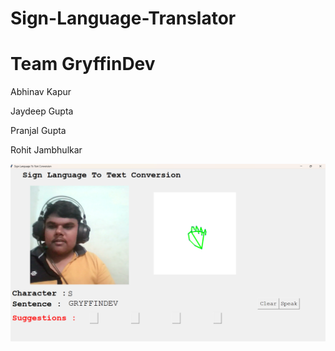 # Sign-Language-Translator

# Team GryffinDev
Abhinav Kapur

Jaydeep Gupta

Pranjal Gupta

Rohit Jambhulkar

![Demo App Screenshot](DemoApp.png)
